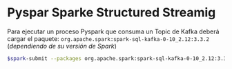 # Pyspar Sparke Structured Streamig

Para ejecutar un proceso Pyspark que consuma un Topic de Kafka deberá cargar el paquete: `org.apache.spark:spark-sql-kafka-0-10_2.12:3.3.2` (*dependiendo de su versión de Spark*)

```bash
$spark-submit --packages org.apache.spark:spark-sql-kafka-0-10_2.12:3.3.2 main.py
```
